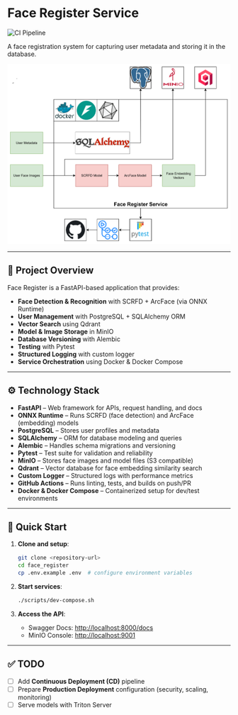 # Face Register Service

![CI Pipeline](https://github.com/minhtu-face/face_register/actions/workflows/ci.yml/badge.svg)

A face registration system for capturing user metadata and storing it in the database.

![face register system](assets/images/face_register_system.png)

---

## 📖 Project Overview

Face Register is a FastAPI-based application that provides:

* **Face Detection & Recognition** with SCRFD + ArcFace (via ONNX Runtime)
* **User Management** with PostgreSQL + SQLAlchemy ORM
* **Vector Search** using Qdrant
* **Model & Image Storage** in MinIO
* **Database Versioning** with Alembic
* **Testing** with Pytest
* **Structured Logging** with custom logger
* **Service Orchestration** using Docker & Docker Compose

---

## ⚙️ Technology Stack

* **FastAPI** – Web framework for APIs, request handling, and docs
* **ONNX Runtime** – Runs SCRFD (face detection) and ArcFace (embedding) models
* **PostgreSQL** – Stores user profiles and metadata
* **SQLAlchemy** – ORM for database modeling and queries
* **Alembic** – Handles schema migrations and versioning
* **Pytest** – Test suite for validation and reliability
* **MinIO** – Stores face images and model files (S3 compatible)
* **Qdrant** – Vector database for face embedding similarity search
* **Custom Logger** – Structured logs with performance metrics
* **GitHub Actions** – Runs linting, tests, and builds on push/PR
* **Docker & Docker Compose** – Containerized setup for dev/test environments

---

## 🚀 Quick Start

1. **Clone and setup**:

   ```bash
   git clone <repository-url>
   cd face_register
   cp .env.example .env  # configure environment variables
   ```

2. **Start services**:

   ```bash
   ./scripts/dev-compose.sh
   ```

3. **Access the API**:

   * Swagger Docs: [http://localhost:8000/docs](http://localhost:8000/docs)
   * MinIO Console: [http://localhost:9001](http://localhost:9001)

---

## ✅ TODO

* [ ] Add **Continuous Deployment (CD)** pipeline
* [ ] Prepare **Production Deployment** configuration (security, scaling, monitoring)
* [ ] Serve models with Triton Server
